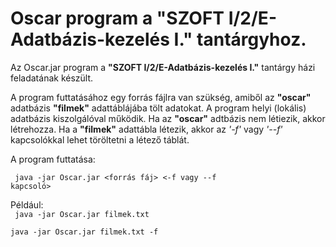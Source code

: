 # Oscar program a "SZOFT I/2/E-Adatbázis-kezelés I." tantárgyhoz.

Az Oscar.jar program a **"SZOFT I/2/E-Adatbázis-kezelés I."** tantárgy házi feladatának készült.

A program futtatásához egy forrás fájlra van szükség, amiből az **"oscar"** adatbázis **"filmek"** adattáblájába tölt adatokat.
A program helyi (lokális) adatbázis kiszolgálóval működik.
Ha az **"oscar"** adtbázis nem létiezik, akkor létrehozza.
Ha a **"filmek"** adattábla létezik, akkor az _'-f'_ vagy _'--f'_ kapcsolókkal lehet töröltetni a létező táblát.

A program futtatása:

<code> java -jar Oscar.jar <forrás fáj> <-f vagy --f kapcsoló></code>

Például:\
<code>
java -jar Oscar.jar filmek.txt\
java -jar Oscar.jar filmek.txt -f